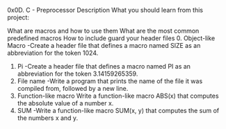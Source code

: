 0x0D. C - Preprocessor
Description
What you should learn from this project:

What are macros and how to use them
What are the most common predefined macros
How to include guard your header files
0. Object-like Macro
-Create a header file that defines a macro named SIZE as an abbreviation for the token 1024.
1. Pi
-Create a header file that defines a macro named PI as an abbreviation for the token 3.14159265359.
2. File name
-Write a program that prints the name of the file it was compiled from, followed by a new line.
3. Function-like macro
Write a function-like macro ABS(x) that computes the absolute value of a number x.
4. SUM
-Write a function-like macro SUM(x, y) that computes the sum of the numbers x and y.

